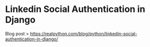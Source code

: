 # Linkedin Social Authentication in Django

Blog post > https://realpython.com/blog/python/linkedin-social-authentication-in-django/
